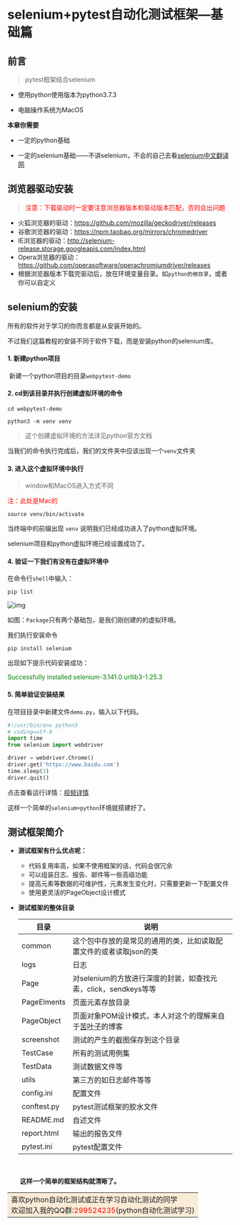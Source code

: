 # selenium+pytest自动化测试框架—基础篇

## 前言

>  pytest框架结合selenium

* 使用python使用版本为python3.7.3

* 电脑操作系统为MacOS

**本章你需要**

- 一定的python基础

- 一定的selenium基础——不讲selenium，不会的自己去看[selenium中文翻译网](https://selenium-python-zh.readthedocs.io/)

## 浏览器驱动安装

> <font color=#FF0000 >注意：下载驱动时一定要注意浏览器版本和驱动版本匹配，否则会出问题</font>

- 火狐浏览器的驱动：https://github.com/mozilla/geckodriver/releases
- 谷歌浏览器的驱动：https://npm.taobao.org/mirrors/chromedriver
- IE浏览器的驱动：http://selenium-release.storage.googleapis.com/index.html
- Opera浏览器的驱动：https://github.com/operasoftware/operachromiumdriver/releases
- 根据浏览器版本下载完驱动后，放在环境变量目录。如`python的根目录`，或者你可以自定义

## selenium的安装

所有的软件对于学习的你而言都是从安装开始的。

不过我们这篇教程的安装不同于软件下载，而是安装python的selenium库。

#### 1.  新建python项目

​	新建一个python项目的目录`webpytest-demo`

#### 2. cd到该目录并执行创建虚拟环境的命令

```shell
cd webpytest-demo

python3 -m venv venv
```

> 这个创建虚拟环境的方法详见python官方文档

当我们的命令执行完成后，我们的文件夹中应该出现一个`venv`文件夹

#### 3. 进入这个虚拟环境中执行 

> window和MacOS进入方式不同

<font color=#FF0000 >注：此处是Mac的</font>

```shell
source venv/bin/activate
```

当终端中的前缀出现 `venv` 说明我们已经成功进入了python虚拟环境。

selenium项目和python虚拟环境已经设置成功了。

#### 4. 验证一下我们有没有在虚拟环境中

在命令行`shell`中输入：

```shell
pip list
```
![img](https://tva1.sinaimg.cn/large/006tNbRwly1gaxa8eewntj30g202jt8u.jpg)

 如图：`Package`只有两个基础包，是我们刚创建的的虚拟环境。

我们执行安装命令

```shell
pip install selenium
```

 出现如下提示代码安装成功：

<font color=#008000 >Successfully installed selenium-3.141.0 urllib3-1.25.3</font>



#### 5. 简单验证安装结果

在项目目录中新建文件`demo.py`，输入以下代码。

```python
#!/usr/bin/env python3
# coding=utf-8
import time
from selenium import webdriver

driver = webdriver.Chrome()
driver.get('https://www.baidu.com')
time.sleep(3)
driver.quit()
```

点击查看运行详情：[视频详情](https://www.bilibili.com/video/av67177248/)

这样一个简单的`selenium+python`环境就搭建好了。



## 测试框架简介

- **测试框架有什么优点呢：**

   - 代码复用率高，如果不使用框架的话，代码会很冗余	
   - 可以组装日志、报告、邮件等一些高级功能
   - 提高元素等数据的可维护性，元素发生变化时，只需要更新一下配置文件
   - 使用更灵活的PageObject设计模式

- **测试框架的整体目录**

   目录   | 说明                                                         
   ------ | ------------------------------------------------------------ 
   common | 这个包中存放的是常见的通用的类，比如读取配置文件的或者读取json的类 
   logs|日志
   Page |对selenium的方放进行深度的封装，如查找元素，click，sendkeys等等
   PageElments|页面元素存放目录
   PageObject|页面对象POM设计模式，本人对这个的理解来自于[苦叶子](https://www.cnblogs.com/lym51/p/6646033.html)的博客
   screenshot|测试的产生的截图保存到这个目录
   TestCase|所有的测试用例集
   TestData|测试数据文件等
   utils|第三方的如日志邮件等等
   config.ini|配置文件
   conftest.py|pytest测试框架的胶水文件
   README.md|自述文件
   report.html| 输出的报告文件
   pytest.ini|pytest配置文件

　　

　　**这样一个简单的框架结构就清晰了。** 

 <table><tr><td bgcolor=#FAEBD7	>喜欢python自动化测试或正在学习自动化测试的同学<br>欢迎加入我的QQ群:<font color=#FF0000 >299524235</font>(python自动化测试学习)</td></tr></table>
